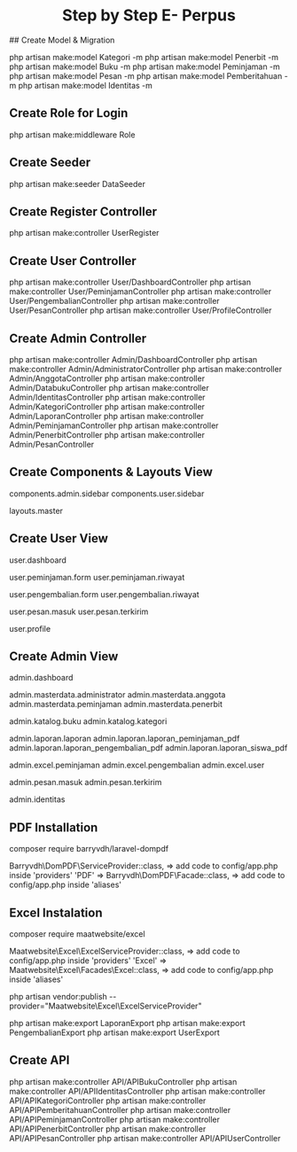 <h1 align="center">Step by Step E- Perpus</h1>
## Create Model & Migration

php artisan make:model Kategori -m
php artisan make:model Penerbit -m
php artisan make:model Buku -m
php artisan make:model Peminjaman -m
php artisan make:model Pesan -m
php artisan make:model Pemberitahuan -m
php artisan make:model Identitas -m

## Create Role for Login

php artisan make:middleware Role

## Create Seeder

php artisan make:seeder DataSeeder

## Create Register Controller

php artisan make:controller UserRegister

## Create User Controller

php artisan make:controller User/DashboardController
php artisan make:controller User/PeminjamanController
php artisan make:controller User/PengembalianController
php artisan make:controller User/PesanController
php artisan make:controller User/ProfileController

## Create Admin Controller

php artisan make:controller Admin/DashboardController
php artisan make:controller Admin/AdministratorController
php artisan make:controller Admin/AnggotaController
php artisan make:controller Admin/DatabukuController
php artisan make:controller Admin/IdentitasController
php artisan make:controller Admin/KategoriController
php artisan make:controller Admin/LaporanController
php artisan make:controller Admin/PeminjamanController
php artisan make:controller Admin/PenerbitController
php artisan make:controller Admin/PesanController

## Create Components & Layouts View

components.admin.sidebar
components.user.sidebar

layouts.master

## Create User View

user.dashboard

user.peminjaman.form
user.peminjaman.riwayat

user.pengembalian.form
user.pengembalian.riwayat

user.pesan.masuk
user.pesan.terkirim

user.profile

## Create Admin View

admin.dashboard

admin.masterdata.administrator
admin.masterdata.anggota
admin.masterdata.peminjaman
admin.masterdata.penerbit

admin.katalog.buku
admin.katalog.kategori

admin.laporan.laporan
admin.laporan.laporan_peminjaman_pdf
admin.laporan.laporan_pengembalian_pdf
admin.laporan.laporan_siswa_pdf

admin.excel.peminjaman
admin.excel.pengembalian
admin.excel.user

admin.pesan.masuk
admin.pesan.terkirim

admin.identitas

## PDF Installation

composer require barryvdh/laravel-dompdf

Barryvdh\DomPDF\ServiceProvider::class, => add code to config/app.php inside 'providers'
'PDF' => Barryvdh\DomPDF\Facade::class, => add code to config/app.php inside 'aliases'

## Excel Instalation

composer require maatwebsite/excel

Maatwebsite\Excel\ExcelServiceProvider::class, => add code to config/app.php inside 'providers'
'Excel' => Maatwebsite\Excel\Facades\Excel::class, => add code to config/app.php inside 'aliases'

php artisan vendor:publish --provider="Maatwebsite\Excel\ExcelServiceProvider"

php artisan make:export LaporanExport
php artisan make:export PengembalianExport
php artisan make:export UserExport

## Create API

php artisan make:controller API/APIBukuController
php artisan make:controller API/APIIdentitasController
php artisan make:controller API/APIKategoriController
php artisan make:controller API/APIPemberitahuanController
php artisan make:controller API/APIPeminjamanController
php artisan make:controller API/APIPenerbitController
php artisan make:controller API/APIPesanController
php artisan make:controller API/APIUserController